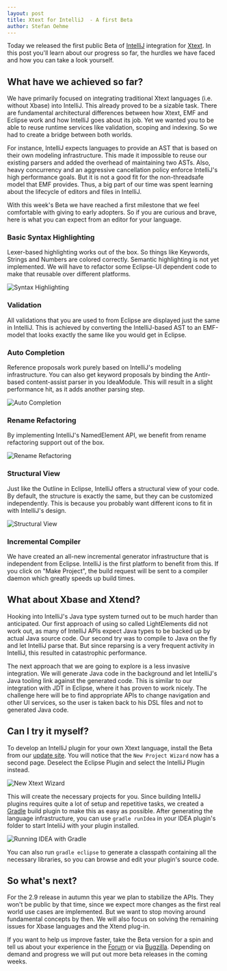 ```yaml
---
layout: post
title: Xtext for IntelliJ  - A first Beta
author: Stefan Oehme
---
```

Today we released the first public Beta of [IntelliJ](https://www.jetbrains.com/idea/) integration for [Xtext](https://www.eclipse.org/Xtext/). In this post you'll learn about our progress so far, the hurdles we have faced and how you can take a look yourself.

## What have we achieved so far?

We have primarily focused on integrating traditional Xtext languages (i.e. without Xbase) into IntelliJ. This already proved to be a sizable task. There are  fundamental architectural differences between how Xtext, EMF and Eclipse work and how IntelliJ goes about its job. Yet we wanted you to be able to reuse runtime services like validation, scoping and indexing. So we had to create a bridge between both worlds.

For instance, IntelliJ expects languages to provide an AST that is based on their own modeling infrastructure. This made it impossible to reuse our existing parsers and added the overhead of maintaining two ASTs. Also, heavy concurrency and an aggressive cancellation policy enforce IntelliJ's high performance goals. But it is not a good fit for the non-threadsafe model that EMF provides. Thus, a big part of our time was spent learning about the lifecycle of editors and files in IntelliJ.

With this week's Beta we have reached a first milestone that we feel comfortable with giving to early adopters. So if you are curious and brave, here is what you can expect from an editor for your language.

### Basic Syntax Highlighting

Lexer-based highlighting works out of the box. So things like Keywords, Strings and Numbers are colored correctly. Semantic highlighting is not yet implemented. We will have to refactor some Eclipse-UI dependent code to make that reusable over different platforms.

![Syntax Highlighting]({{site.baseurl}}/images/xtext-intellij/highlighting.png)

### Validation

All validations that you are used to from Eclipse are displayed just the same in IntelliJ. This is achieved by converting the IntelliJ-based AST to an EMF-model that looks exactly the same like you would get in Eclipse.

### Auto Completion

Reference proposals work purely based on IntelliJ's modeling infrastructure. You can also get keyword proposals by binding the Antlr-based content-assist parser in you IdeaModule. This will result in a slight performance hit, as it adds another parsing step.

![Auto Completion]({{site.baseurl}}/images/xtext-intellij/completion.gif)

### Rename Refactoring

By implementing IntelliJ's NamedElement API, we benefit from rename refactoring support out of the box.

![Rename Refactoring]({{site.baseurl}}/images/xtext-intellij/rename.gif)

### Structural View

Just like the Outline in Eclipse, IntelliJ offers a structural view of your code. By default, the structure is exactly the same, but they can be customized independently. This is because you probably want different icons to fit in with IntelliJ's design.

![Structural View]({{site.baseurl}}/images/xtext-intellij/structure.png)

### Incremental Compiler

We have created an all-new incremental generator infrastructure that is independent from Eclipse. IntelliJ is the first platform to benefit from this. If you click on "Make Project", the build request will be sent to a compiler daemon which greatly speeds up build times.

## What about Xbase and Xtend?

Hooking into IntelliJ's Java type system turned out to be much harder than anticipated. Our first approach of using so called LightElements did not work out, as many of IntelliJ APIs expect Java types to be backed up by actual Java source code. Our second try was to compile to Java on the fly and let IntelliJ parse that. But since reparsing is a very frequent activity in IntelliJ, this resulted in catastrophic performance.

The next approach that we are going to explore is a less invasive integration. We will generate Java code in the background and let IntelliJ's Java tooling link against the generated code. This is similar to our integration with JDT in Eclipse, where it has proven to work nicely. The challenge here will be to find appropriate APIs to change navigation and other UI services, so the user is taken back to his DSL files and not to generated Java code.

## Can I try it myself?

To develop an IntelliJ plugin for your own Xtext language, install the Beta from our [update site](http://download.eclipse.org/modeling/tmf/xtext/updates/composite/milestones/). You will notice that the `New Project Wizard` now has a second page. Deselect the Eclipse Plugin and select the IntelliJ Plugin instead.

![New Xtext Wizard]({{site.baseurl}}/images/xtext-intellij/wizard.png)

This will create the necessary projects for you. Since building IntelliJ plugins requires quite a lot of setup and repetitive tasks, we created a [Gradle](gradle.org) build plugin to make this as easy as possible. After generating the language infrastructure, you can use `gradle runIdea` in your IDEA plugin's folder to start InteliiJ with your plugin installed.

![Running IDEA with Gradle]({{site.baseurl}}/images/xtext-intellij/run-idea.png)

You can also run `gradle eclipse` to generate a classpath containing all the necessary libraries, so you can browse and edit your plugin's source code.

## So what's next?

For the 2.9 release in autumn this year we plan to stabilize the APIs. They won't be public by that time, since we expect more changes as the first real world use cases are implemented. But we want to stop moving around fundamental concepts by then. We will also focus on solving the remaining issues for Xbase languages and the Xtend plug-in.

If you want to help us improve faster, take the Beta version for a spin and tell us about your experience in the [Forum](http://eclipse.org/forums/eclipse.modeling.tmf) or via [Bugzilla](https://bugs.eclipse.org/bugs/enter_bug.cgi?product=TMF). Depending on demand and progress we will put out more beta releases in the coming weeks.
